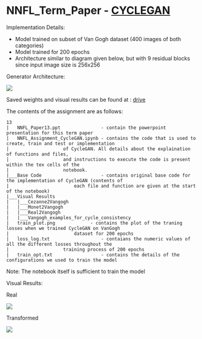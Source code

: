 # NNFL_Term_Paper - [CYCLEGAN](https://arxiv.org/abs/1703.10593)

Implementation Details:
 - Model trained on subset of Van Gogh dataset (400 images of both categories)
 - Model trained for 200 epochs
 - Architecture similar to diagram given below, but with 9 residual blocks since input image size is 256x256

Generator Architecture:

![](https://github.com/shreyas-bk/NNFL_Term_Paper/blob/main/CycleGAN%20Generator.png)

Saved weights and visual results can be found at : [drive](https://drive.google.com/drive/folders/1h9ZGkrj5Hko4MyniTpyXe2nR6i04oQ4l?usp=sharing)

The contents of the assignment are as follows:
```
13
|   NNFL_Paper13.ppt               - contain the powerpoint presentation for this term paper  
|   NNFL_Assignment_CycleGAN.ipynb - contains the code that is used to create, train and test or implementation
|				     of CycleGAN. All details about the explaination of functions and files, 
|				     and instructions to execute the code is present within the tex cells of the
|				     notebook.
|___Base Code                      - contains original base code for the implementation of CycleGAN (contents of 
|         			     each file and function are given at the start of the notebook)
|___Visual Results
|   |___Cezanne2Vangogh
|   |___Monet2Vangogh
|   |___Real2Vangogh
|   |___Vangogh_examples_for_cycle_consistency
|   train_plot.png        	   - contains the plot of the traning losses when we trained CycleGAN on VanGogh 
|			             dataset for 200 epochs
|   loss_log.txt                   - contaians the numeric values of all the different losses throughout the 
|				     training process of 200 epochs 
|   train_opt.txt                  - contains the details of the configurations we used to train the model
```
Note: The notebook itself is sufficient to train the model

Visual Results:

Real

![](https://github.com/shreyas-bk/NNFL_Term_Paper/blob/main/Visual%20Results/Cezanne2Vangogh/130_R.png)

Transformed

![](https://github.com/shreyas-bk/NNFL_Term_Paper/blob/main/Visual%20Results/Cezanne2Vangogh/130_F.png)
